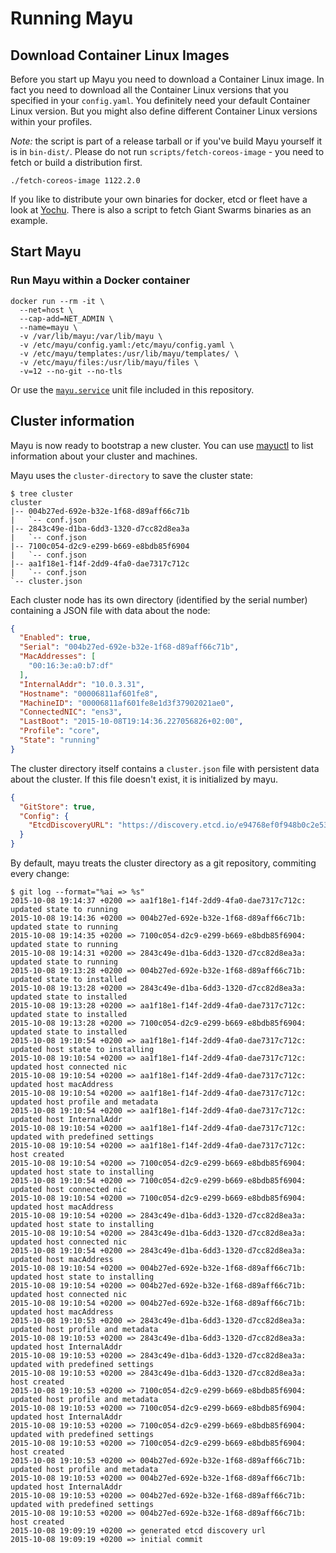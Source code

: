 # Running Mayu

## Download Container Linux Images

Before you start up Mayu you need to download a Container Linux image. In fact you need to download
all the Container Linux versions that you specified in your `config.yaml`. You definitely need your
default Container Linux version. But you might also define different Container Linux versions within your profiles.

*Note:* the script is part of a release tarball or if you've build Mayu yourself it is in `bin-dist/`. Please do not run `scripts/fetch-coreos-image` - you need to fetch or build a distribution first.

```
./fetch-coreos-image 1122.2.0
```

If you like to distribute your own binaries for docker, etcd or fleet have a look at [Yochu](https://github.com/giantswarm/yochu).
There is also a script to fetch Giant Swarms binaries as an example.

## Start Mayu


### Run Mayu within a Docker container

```
docker run --rm -it \
  --net=host \
  --cap-add=NET_ADMIN \
  --name=mayu \
  -v /var/lib/mayu:/var/lib/mayu \
  -v /etc/mayu/config.yaml:/etc/mayu/config.yaml \
  -v /etc/mayu/templates:/usr/lib/mayu/templates/ \
  -v /etc/mayu/files:/usr/lib/mayu/files \
  -v=12 --no-git --no-tls
```

Or use the [`mayu.service`](https://github.com/giantswarm/mayu/blob/master/mayu.service) unit file included in this repository.

## Cluster information

Mayu is now ready to bootstrap a new cluster. You can use [mayuctl](mayuctl.md) to list information about your cluster and machines.

Mayu uses the `cluster-directory` to save the cluster state:

```nohighlight
$ tree cluster
cluster
|-- 004b27ed-692e-b32e-1f68-d89aff66c71b
|   `-- conf.json
|-- 2843c49e-d1ba-6dd3-1320-d7cc82d8ea3a
|   `-- conf.json
|-- 7100c054-d2c9-e299-b669-e8bdb85f6904
|   `-- conf.json
|-- aa1f18e1-f14f-2dd9-4fa0-dae7317c712c
|   `-- conf.json
`-- cluster.json
```

Each cluster node has its own directory (identified by the serial number)
containing a JSON file with data about the node:

```json
{
  "Enabled": true,
  "Serial": "004b27ed-692e-b32e-1f68-d89aff66c71b",
  "MacAddresses": [
    "00:16:3e:a0:b7:df"
  ],
  "InternalAddr": "10.0.3.31",
  "Hostname": "00006811af601fe8",
  "MachineID": "00006811af601fe8e1d3f37902021ae0",
  "ConnectedNIC": "ens3",
  "LastBoot": "2015-10-08T19:14:36.227056826+02:00",
  "Profile": "core",
  "State": "running"
}
```

The cluster directory itself contains a `cluster.json` file with persistent
data about the cluster. If this file doesn't exist, it is initialized by
mayu.

```json
{
  "GitStore": true,
  "Config": {
    "EtcdDiscoveryURL": "https://discovery.etcd.io/e94768ef0f948b0c2e53536d9c5eeb8f"
  }
}
```

By default, mayu treats the cluster directory as a git repository, commiting
every change:

```nohighlight
$ git log --format="%ai => %s"
2015-10-08 19:14:37 +0200 => aa1f18e1-f14f-2dd9-4fa0-dae7317c712c: updated state to running
2015-10-08 19:14:36 +0200 => 004b27ed-692e-b32e-1f68-d89aff66c71b: updated state to running
2015-10-08 19:14:35 +0200 => 7100c054-d2c9-e299-b669-e8bdb85f6904: updated state to running
2015-10-08 19:14:31 +0200 => 2843c49e-d1ba-6dd3-1320-d7cc82d8ea3a: updated state to running
2015-10-08 19:13:28 +0200 => 004b27ed-692e-b32e-1f68-d89aff66c71b: updated state to installed
2015-10-08 19:13:28 +0200 => 2843c49e-d1ba-6dd3-1320-d7cc82d8ea3a: updated state to installed
2015-10-08 19:13:28 +0200 => aa1f18e1-f14f-2dd9-4fa0-dae7317c712c: updated state to installed
2015-10-08 19:13:28 +0200 => 7100c054-d2c9-e299-b669-e8bdb85f6904: updated state to installed
2015-10-08 19:10:54 +0200 => aa1f18e1-f14f-2dd9-4fa0-dae7317c712c: updated host state to installing
2015-10-08 19:10:54 +0200 => aa1f18e1-f14f-2dd9-4fa0-dae7317c712c: updated host connected nic
2015-10-08 19:10:54 +0200 => aa1f18e1-f14f-2dd9-4fa0-dae7317c712c: updated host macAddress
2015-10-08 19:10:54 +0200 => aa1f18e1-f14f-2dd9-4fa0-dae7317c712c: updated host profile and metadata
2015-10-08 19:10:54 +0200 => aa1f18e1-f14f-2dd9-4fa0-dae7317c712c: updated host InternalAddr
2015-10-08 19:10:54 +0200 => aa1f18e1-f14f-2dd9-4fa0-dae7317c712c: updated with predefined settings
2015-10-08 19:10:54 +0200 => aa1f18e1-f14f-2dd9-4fa0-dae7317c712c: host created
2015-10-08 19:10:54 +0200 => 7100c054-d2c9-e299-b669-e8bdb85f6904: updated host state to installing
2015-10-08 19:10:54 +0200 => 7100c054-d2c9-e299-b669-e8bdb85f6904: updated host connected nic
2015-10-08 19:10:54 +0200 => 7100c054-d2c9-e299-b669-e8bdb85f6904: updated host macAddress
2015-10-08 19:10:54 +0200 => 2843c49e-d1ba-6dd3-1320-d7cc82d8ea3a: updated host state to installing
2015-10-08 19:10:54 +0200 => 2843c49e-d1ba-6dd3-1320-d7cc82d8ea3a: updated host connected nic
2015-10-08 19:10:54 +0200 => 2843c49e-d1ba-6dd3-1320-d7cc82d8ea3a: updated host macAddress
2015-10-08 19:10:54 +0200 => 004b27ed-692e-b32e-1f68-d89aff66c71b: updated host state to installing
2015-10-08 19:10:54 +0200 => 004b27ed-692e-b32e-1f68-d89aff66c71b: updated host connected nic
2015-10-08 19:10:54 +0200 => 004b27ed-692e-b32e-1f68-d89aff66c71b: updated host macAddress
2015-10-08 19:10:53 +0200 => 2843c49e-d1ba-6dd3-1320-d7cc82d8ea3a: updated host profile and metadata
2015-10-08 19:10:53 +0200 => 2843c49e-d1ba-6dd3-1320-d7cc82d8ea3a: updated host InternalAddr
2015-10-08 19:10:53 +0200 => 2843c49e-d1ba-6dd3-1320-d7cc82d8ea3a: updated with predefined settings
2015-10-08 19:10:53 +0200 => 2843c49e-d1ba-6dd3-1320-d7cc82d8ea3a: host created
2015-10-08 19:10:53 +0200 => 7100c054-d2c9-e299-b669-e8bdb85f6904: updated host profile and metadata
2015-10-08 19:10:53 +0200 => 7100c054-d2c9-e299-b669-e8bdb85f6904: updated host InternalAddr
2015-10-08 19:10:53 +0200 => 7100c054-d2c9-e299-b669-e8bdb85f6904: updated with predefined settings
2015-10-08 19:10:53 +0200 => 7100c054-d2c9-e299-b669-e8bdb85f6904: host created
2015-10-08 19:10:53 +0200 => 004b27ed-692e-b32e-1f68-d89aff66c71b: updated host profile and metadata
2015-10-08 19:10:53 +0200 => 004b27ed-692e-b32e-1f68-d89aff66c71b: updated host InternalAddr
2015-10-08 19:10:53 +0200 => 004b27ed-692e-b32e-1f68-d89aff66c71b: updated with predefined settings
2015-10-08 19:10:53 +0200 => 004b27ed-692e-b32e-1f68-d89aff66c71b: host created
2015-10-08 19:09:19 +0200 => generated etcd discovery url
2015-10-08 19:09:19 +0200 => initial commit
```
